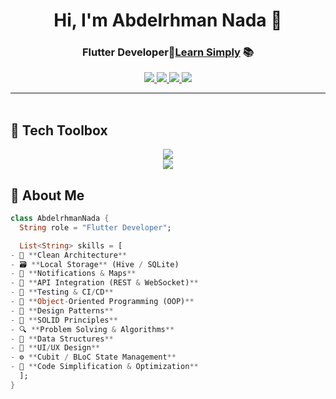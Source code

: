 <h1 align="center">Hi, I'm Abdelrhman Nada 👋</h1>
<h3 align="center">Flutter Developer🧠<a href="https://learrnsimply.com" target="_blank">Learn Simply</a> 📚</h3>

<p align="center">
  <a href="https://instagram.com/AbdelrhmanNada">
    <img src="https://img.shields.io/badge/@AbdelrhmanNada-E4405F?style=for-the-badge&logo=instagram&logoColor=white" />
  </a>
  <a href="https://linkedin.com/in/AbdelrhmanNada">
    <img src="https://img.shields.io/badge/AbdelrhmanNada-0077B5?style=for-the-badge&logo=linkedin&logoColor=white" />
  </a>
  <a href="https://facebook.com/AbdelrhmanNada">
    <img src="https://img.shields.io/badge/Facebook-1877F2?style=for-the-badge&logo=facebook&logoColor=white" />
  </a>
  <a href="">
    <img src="https://img.shields.io/badge/Website-learrnsimply.com-blueviolet?style=for-the-badge&logo=google-chrome&logoColor=white" />
  </a>
</p>

---

<img src="https://media.giphy.com/media/3o7abKhOpu0NwenH3O/giphy.gif" width="100%" height="3px" />

## 🧰 Tech Toolbox

<p align="center">
  <img src="https://skillicons.dev/icons?i=flutter,dart,firebase,sqlite,hive,git,github" />
  <br/>
  <img src="https://skillicons.dev/icons?i=cpp,java,python,vscode,linux,bash,figma" />
</p>


## 🚀 About Me

```dart
class AbdelrhmanNada {
  String role = "Flutter Developer";

  List<String> skills = [
- 🧱 **Clean Architecture**
- 🗃️ **Local Storage** (Hive / SQLite)
- 🔔 **Notifications & Maps**
- 🔗 **API Integration (REST & WebSocket)**
- 🧪 **Testing & CI/CD**
- 🧠 **Object-Oriented Programming (OOP)**
- 🧩 **Design Patterns**
- 📐 **SOLID Principles**
- 🔍 **Problem Solving & Algorithms**
- 🧮 **Data Structures**
- 🎨 **UI/UX Design**
- ⚙️ **Cubit / BLoC State Management**
- 🚀 **Code Simplification & Optimization**
  ];
}
